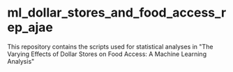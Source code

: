 # ml_dollar_stores_and_food_access_rep_ajae
This repository contains the scripts used for statistical analyses in "The Varying Effects of Dollar Stores on Food Access: A Machine Learning Analysis"
